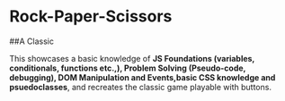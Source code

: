 # Rock-Paper-Scissors
##A Classic

This showcases a basic knowledge of **JS Foundations (variables, conditionals, functions etc.,), Problem Solving (Pseudo-code, debugging), DOM Manipulation and Events,basic CSS knowledge and psuedoclasses**, and recreates the classic game playable with buttons.
